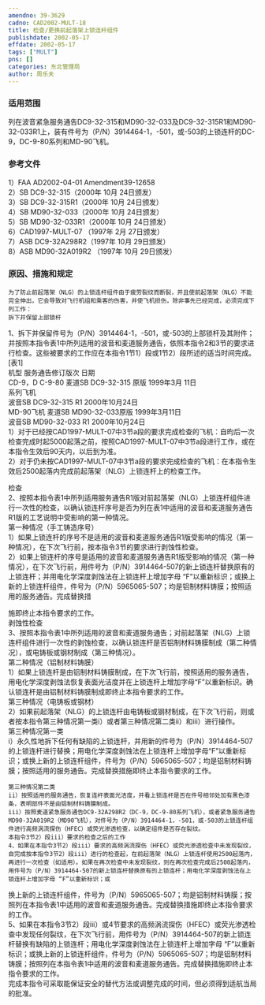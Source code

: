 ```yaml
---
amendno: 39-3629  
cadno: CAD2002-MULT-18  
title: 检查/更换前起落架上锁连杆组件  
publishdate: 2002-05-17  
effdate: 2002-05-17  
tags: ["MULT"]  
pns: []  
categories: 东北管理局  
author: 周乐夫  
---
```

  
### 适用范围  
列在波音紧急服务通告DC9-32-315和MD90-32-033及DC9-32-315R1和MD90-32-033R1上，装有件号为（P/N）3914464-1，-501，或-503的上锁连杆的DC-9，DC-9-80系列和MD-90飞机。  
  
<!--more-->  
### 参考文件  
1）FAA AD2002-04-01 Amendment39-12658  
 2）SB DC9-32-315（2000年 10月 24日颁发）  
 3）SB DC9-32-315R1（2000年 10月 24日颁发）  
 4）SB MD90-32-033（2000年 10月 24日颁发）  
 5）SB MD90-32-033R1（2000年 10月 24日颁发）  
 6）CAD1997-MULT-07 （1997年 2月 27日颁发）  
 7）ASB DC9-32A298R2（1997年 10月 29日颁发）  
 8）ASB MD90-32A019R2 （1997年 10月 29日颁发）  
  
### 原因、措施和规定  
    为了防止前起落架（NLG）的上锁连杆组件由于疲劳裂纹而断裂，并且使前起落架（NLG）不能完全伸出，它会导致对飞行机组和乘客的伤害，并使飞机损伤，除非事先已经完成，必须完成下列工作：  
    拆下并保留上部锁杆  
  
1、拆下并保留件号为（P/N）3914464-1，-501，或-503的上部锁杆及其附件；并按照本指令表1中所列适用的波音和麦道服务通告，依照本指令2和3节的要求进行检查。这些被要求的工作应在本指令1节1）段或1节2）段所述的适当时间完成。  
[表1]  
机型 服务通告修订版次 日期  
CD-9，D C-9-80 麦道SB DC9-32-315  原版    1999年3月 11日  
系列飞机  
波音SB DC9-32-315  R1    2000年10月24日  
MD-90飞机 麦道SB MD90-32-033原版   1999年3月11日  
波音SB MD90-32-033 R1   2000年10月24日  
     1）对于已经按CAD1997-MULT-07中3节a段的要求完成检查的飞机：自昀后一次检查完成时起5000起落之前，按照CAD1997-MULT-07中3节a段进行工作，或在本指令生效后90天内，以后到为准。  
     2）对于仍未按CAD1997-MULT-07中3节a段的要求完成检查的飞机：在本指令生效后2500起落内完成前起落架（NLG）上锁连杆上的检查工作。  
  
检查  
    2、按照本指令表1中所列适用服务通告R1版对前起落架（NLG）上锁连杆组件进行一次性的检查，以确认锁连杆序号是否为列在表1中适用的波音和麦道服务通告R1版的工艺说明中受影响的第一种情况。  
    第一种情况（手工铸造序号）  
    1）如果上锁连杆的序号不是适用的波音和麦道服务通告R1版受影响的情况（第一种情况），在下次飞行前，按本指令3节的要求进行剥蚀性检查。  
    2）如果上锁连杆的序号是适用的波音和麦道服务通告R1版受影响的情况（第一种情况），在下次飞行前，用件号为（P/N）3914464-507的新上锁连杆替换原有的上锁连杆；并用电化学深度剥蚀法在上锁连杆上增加字母 “F”以重新标识；或换上新的上锁连杆组件，件号为（P/N）5965065-507；均是铝制材料铸膜；按照适用的服务通告。完成替换措  
  
  
施即终止本指令要求的工作。  
    剥蚀性检查  
    3、按照本指令表1中所列适用的波音和麦道服务通告；对前起落架（NLG）上锁连杆组件进行一次性的剥蚀检查，以确认锁连杆是否铝制材料铸膜制成（第二种情况），或电铸板或钢材制成（第三种情况）。  
    第二种情况（铝制材料铸膜）  
    1）如果上锁连杆是由铝制材料铸膜制成，在下次飞行前，按照适用的服务通告，用电化学深度剥蚀法恢复表面光洁度并在上锁连杆上增加字母“F”以重新标识。确认锁连杆是由铝制材料铸膜制成即终止本指令要求的工作。  
    第三种情况（电铸板或钢材）  
    2）如果前起落架（NLG）的上锁连杆由电铸板或钢材制成，在下次飞行前，则或者按本指令第三种情况第一类i）或者第三种情况第二类ii）和iii）进行操作。  
    第三种情况第一类  
    i）永久性地拆下任何有缺陷的上锁连杆，并用新的件号为（P/N）3914464-507的上锁连杆进行替换；用电化学深度剥蚀法在上锁连杆上增加字母“F”以重新标识；或换上新的上锁连杆组件，件号为（P/N）5965065-507；均是铝制材料铸膜；按照适用的服务通告。完成替换措施即终止本指令要求的工作。  
  
    第三种情况第二类  
    ii）按照适用的服务通告，恢复连杆表面光洁度，并看上锁连杆是否在件号相邻处加有黑色漆条，表明部件不是由铝制材料铸膜制成。  
    iii）按照麦道紧急服务通告DC9-32A298R2（DC-9，DC-9-80系列飞机），或者紧急服务通告MD90-32A019R2（MD90飞机），对件号为（P/N）3914464-1，-501，或-503的上锁连杆组件进行高频涡流探伤（HFEC）或荧光渗透检查，以确定组件是否存在裂纹。  
    本指令3节2）段iii）要求的检查之后的工作  
    4、如果在本指令3节2）段iii）要求的高频涡流探伤（HFEC）或荧光渗透检查中未发现裂纹，自完成按本指令3节2）段iii）进行的检查起，在前起落架（NLG）上锁连杆使用2500起落内，再进行一次检查（如适用）。如果在再次检查中未发现裂纹，则在再次检查完成后2500起落内，用件号为（P/N）3914464-507的新上锁连杆替换原有的上锁连杆；用电化学深度剥蚀法在上锁连杆上增加字母 “F”以重新标识；或  
  
换上新的上锁连杆组件，件号为（P/N）5965065-507；均是铝制材料铸膜；按照列在本指令表1中适用的波音和麦道服务通告。完成替换措施即终止本指令要求的工作。  
    5、如果在本指令3节2）段iii）或4节要求的高频涡流探伤（HFEC）或荧光渗透检查中发现任何裂纹，在下次飞行前，用件号为（P/N）3914464-507的新上锁连杆替换有缺陷的上锁连杆；用电化学深度剥蚀法在上锁连杆上增加字母 “F”以重新标识；或换上新的上锁连杆组件，件号为（P/N）5965065-507；均是铝制材料铸膜；按照列在本指令表1中适用的波音和麦道服务通告。完成替换措施即终止本指令要求的工作。  
    完成本指令可采取能保证安全的替代方法或调整完成的时间，但必须得到适航当局的批准。  
